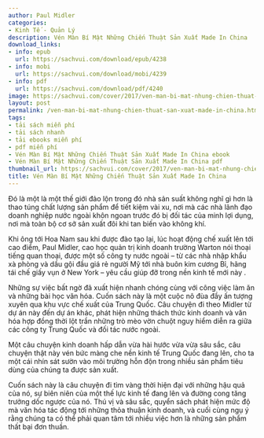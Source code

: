 ```yaml
---
author: Paul Midler
categories:
- Kinh Tế - Quản Lý
description: Vén Màn Bí Mật Những Chiến Thuật Sản Xuất Made In China
download_links:
- info: epub
  url: https://sachvui.com/download/epub/4238
- info: mobi
  url: https://sachvui.com/download/mobi/4239
- info: pdf
  url: https://sachvui.com/download/pdf/4240
image: https://sachvui.com/cover/2017/ven-man-bi-mat-nhung-chien-thuat-san-xuat-made-in-china.jpg
layout: post
permalink: /ven-man-bi-mat-nhung-chien-thuat-san-xuat-made-in-china.html
tags:
- tải sách miễn phí
- tải sách nhanh
- tải ebooks miễn phí
- pdf miễn phí
- Vén Màn Bí Mật Những Chiến Thuật Sản Xuất Made In China ebook
- Vén Màn Bí Mật Những Chiến Thuật Sản Xuất Made In China pdf
thumbnail_url: https://sachvui.com/cover/2017/ven-man-bi-mat-nhung-chien-thuat-san-xuat-made-in-china.jpg
title: Vén Màn Bí Mật Những Chiến Thuật Sản Xuất Made In China
---
```


 <div class="item-desc text-justify"> <p>Đó là một là một thế giới đảo lộn trong đó nhà sản suất không nghĩ gì hơn là thao túng chất lượng sản phẩm để tiết kiệm vài xu, nơi mà các nhà lãnh đạo doanh nghiệp nước ngoài khôn ngoan trước đó bị đối tác của minh lợi dụng, nơi mà toàn bộ cơ sở sản xuất đôi khi tan biến vào không khí.</p><p>Khi ông tới Hoa Nam sau khi được đào tạo lại, lúc hoạt động chế xuất lên tới cao điểm, Paul Midler, cao học quản trị kinh doanh trường Warton nói thoại tiếng quan thoại, được một số công ty nước ngoài – từ các nhà nhập khẩu xà phòng và dầu gội đầu giá rẻ người Mỹ tới nhà buôn kim cương Bỉ, hãng tái chế giấy vụn ở New York – yêu cầu giúp đỡ trong nền kinh tế mới này .</p><p>Những sự việc bất ngờ đã xuất hiện nhanh chóng cùng với công việc làm ăn và những bài học văn hóa. Cuốn sách này là một cuộc nô đùa đầy ấn tượng xuyên qua khu vực chế xuất của Trung Quốc. Câu chuyện đi theo Midler từ dự án này đến dự án khác, phát hiện những thách thức kinh doanh và văn hóa hợp đồng thời lột trần những trò mèo vờn chuột nguy hiểm diễn ra giữa các công ty Trung Quốc và đối tác nước ngoài.</p><p>Một câu chuyện kinh doanh hấp dẫn vừa hài hước vừa vừa sâu sắc, câu chuyện thật này vén bức màng che nền kinh tế Trung Quốc đang lên, cho ta một cái nhín sát sườn vào môi trường hỗn độn trong nhiều sản phẩm tiêu dùng của chúng ta được sản xuất.</p><p>Cuốn sách này là câu chuyện đi tìm vàng thời hiện đại với những hậu quả của nó, sự biên niên của một thế lực kinh tế đang lên và đường cong tăng trưởng dốc ngược của nó. Thú vị và sâu sắc, quyển sách phát hiện mức độ mà văn hóa tác động tới những thỏa thuận kinh doanh, và cuối cùng ngụ ý rằng chúng ta có thể phải quan tâm tới nhiều việc hơn là những sản phẩm thất bại đơn thuần.</p> </div>